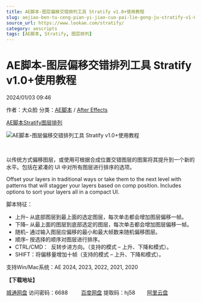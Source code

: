 ```yaml
---
title: AE脚本-图层偏移交错排列工具 Stratify v1.0+使用教程
slug: aejiao-ben-tu-ceng-pian-yi-jiao-cuo-pai-lie-gong-ju-stratify-v1-0-shi-yong-jiao-cheng
source_url: https://www.lookae.com/stratify/
category: aescripts
tags: [AE脚本, Stratify, 图层排列]
---
```

# AE脚本-图层偏移交错排列工具 Stratify v1.0+使用教程

2024/01/03 09:46

作者：大众脸
分类：[AE脚本](https://www.lookae.com/after-effects/aescripts/) / [After Effects](https://www.lookae.com/after-effects/)

[AE脚本](https://www.lookae.com/tag/ae%e8%84%9a%e6%9c%ac/)[Stratify](https://www.lookae.com/tag/stratify/)[图层排列](https://www.lookae.com/tag/%e5%9b%be%e5%b1%82%e6%8e%92%e5%88%97/)

![AE脚本-图层偏移交错排列工具 Stratify v1.0+使用教程](https://www.lookae.com/wp-content/uploads/2024/01/Stratify.jpg "AE脚本-图层偏移交错排列工具 Stratify v1.0+使用教程-LookAE.com")

[﻿](https://cloud.video.taobao.com/play/u/null/p/1/e/6/t/1/444905814537.mp4)

以传统方式偏移图层，或使用可根据合成位置交错图层的图案将其提升到一个新的水平。包括在紧凑的 UI 中对所有图层进行排序的选项。

Offset your layers in traditional ways or take them to the next level with patterns that will stagger your layers based on comp position. Includes options to sort your layers all in a compact UI.

脚本特征：

* 上升– 从底部图层到最上面的选定图层，每次单击都会增加图层偏移一帧。
* 下降– 从最上面的图层到底部选定的图层，每次单击都会增加图层偏移一帧。
* 随机– 通过输入图层应偏移的最小和最大帧数来随机偏移图层。
* 顺序– 按选择的顺序对图层进行排序。
* CTRL/CMD：  反转步进方向。（支持的模式 – 上升、下降和模式）。
* SHIFT：将偏移量增加十帧（支持的模式 – 上升、下降和模式）。

支持Win/Mac系统：AE 2024, 2023, 2022, 2021, 2020

**【下载地址】**

[城通网盘](https://url70.ctfile.com/f/2827370-999267938-717aaf?p=4431) 访问密码：6688         [百度网盘](https://pan.baidu.com/s/1qqnxivqlzJefINSCa9k3FA?pwd=hj58) 提取码：hj58        [阿里云盘](https://www.alipan.com/s/H4FvUjuzUVX)
